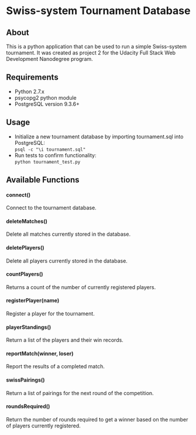# Swiss-system Tournament Database

## About
This is a python application that can be used to run a simple Swiss-system
tournament. It was created as project 2 for the Udacity Full Stack Web
Development Nanodegree program.

## Requirements
- Python 2.7.x
- psycopg2 python module
- PostgreSQL version 9.3.6+

## Usage
- Initialize a new tournament database by importing tournament.sql into
PostgreSQL:  
```psql -c "\i tournament.sql"```
- Run tests to confirm functionality:  
```python tournament_test.py```

## Available Functions
#### connect()
Connect to the tournament database.
#### deleteMatches()
Delete all matches currently stored in the database.
#### deletePlayers()
Delete all players currently stored in the database.
#### countPlayers()
Returns a count of the number of currently registered players.
#### registerPlayer(name)
Register a player for the tournament.
#### playerStandings()
Return a list of the players and their win records.
#### reportMatch(winner, loser)
Report the results of a completed match.
#### swissPairings()
Return a list of pairings for the next round of the competition.
#### roundsRequired()
Return the number of rounds required to get a winner based on the number of
players currently registered.
